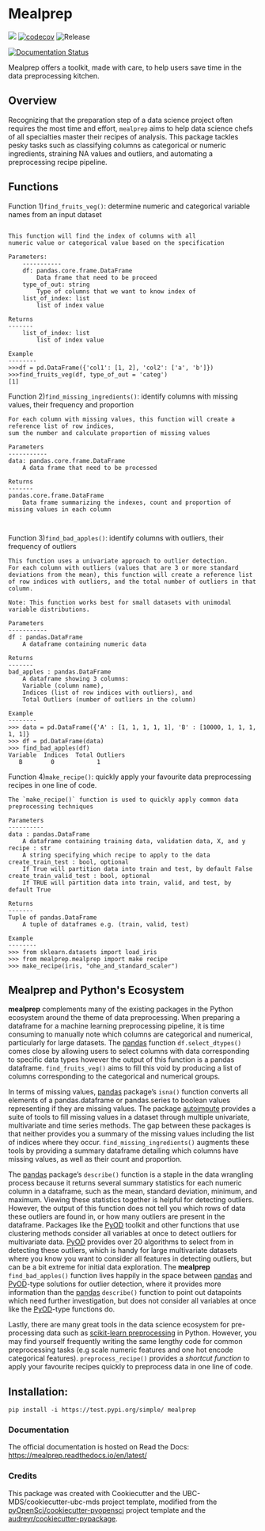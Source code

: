 # Mealprep 

![](https://github.com/mglu123/mealprep/workflows/build/badge.svg) [![codecov](https://codecov.io/gh/mglu123/foocat/branch/master/graph/badge.svg)](https://codecov.io/gh/mglu123/mealprep) ![Release](https://github.com/mglu123/mealprep/workflows/Release/badge.svg)

[![Documentation Status](https://readthedocs.org/projects/mealprep/badge/?version=latest)](https://mealprep.readthedocs.io/en/latest/?badge=latest)

Mealprep offers a toolkit, made with care, to help users save time in the data preprocessing kitchen.

## Overview

Recognizing that the preparation step of a data science project often requires the most time and effort, `mealprep` aims to help data science chefs of all specialties master their recipes of analysis. This package tackles pesky tasks such as classifying columns as categorical or numeric ingredients, straining NA values and outliers, and automating a preprocessing recipe pipeline.

## Functions
Function 1)`find_fruits_veg()`: determine numeric and categorical variable names from an input dataset
```

This function will find the index of columns with all
numeric value or categorical value based on the specification

Parameters:
    -----------
    df: pandas.core.frame.DataFrame
        Data frame that need to be proceed
    type_of_out: string
        Type of columns that we want to know index of
    list_of_index: list
        list of index value

Returns
-------
    list_of_index: list
        list of index value

Example
--------
>>>df = pd.DataFrame({'col1': [1, 2], 'col2': ['a', 'b']})
>>>find_fruits_veg(df, type_of_out = 'categ')
[1]

```

Function 2)`find_missing_ingredients()`: identify columns with missing values, their frequency and proportion
```
For each column with missing values, this function will create a reference list of row indices, 
sum the number and calculate proportion of missing values 

Parameters
-----------
data: pandas.core.frame.DataFrame
    A data frame that need to be processed

Returns
-------
pandas.core.frame.DataFrame
    Data frame summarizing the indexes, count and proportion of missing values in each column

    
```

Function 3)`find_bad_apples()`: identify columns with outliers, their frequency of outliers
```
This function uses a univariate approach to outlier detection.
For each column with outliers (values that are 3 or more standard deviations from the mean), this function will create a reference list of row indices with outliers, and the total number of outliers in that column.

Note: This function works best for small datasets with unimodal variable distributions.

Parameters
-----------
df : pandas.DataFrame
    A dataframe containing numeric data

Returns
-------
bad_apples : pandas.DataFrame
    A dataframe showing 3 columns:
    Variable (column name),
    Indices (list of row indices with outliers), and
    Total Outliers (number of outliers in the column)

Example
--------
>>> data = pd.DataFrame({'A' : [1, 1, 1, 1, 1], 'B' : [10000, 1, 1, 1, 1, 1]}
>>> df = pd.DataFrame(data)
>>> find_bad_apples(df)
Variable  Indices  Total Outliers
   B        0            1
```

Function 4)`make_recipe()`: quickly apply your favourite data preprocessing recipes in one line of code.
```
The `make_recipe()` function is used to quickly apply common data preprocessing techniques
    
Parameters
----------
data : pandas.DataFrame
    A dataframe containing training data, validation data, X, and y
recipe : str
    A string specifying which recipe to apply to the data
create_train_test : bool, optional
    If True will partition data into train and test, by default False
create_train_valid_test : bool, optional
    If TRUE will partition data into train, valid, and test, by default True

Returns
-------
Tuple of pandas.DataFrame
    A tuple of dataframes e.g. (train, valid, test)
    
Example
--------
>>> from sklearn.datasets import load_iris
>>> from mealprep.mealprep import make recipe
>>> make_recipe(iris, "ohe_and_standard_scaler")     
```

## Mealprep and Python's Ecosystem

**mealprep** complements many of the existing packages in the Python ecosystem around the theme of data preprocessing. When preparing a dataframe for a machine learning preprocessing pipeline, it is time consuming to manually note which columns are categorical and numerical, particularly for large datasets. The [pandas](https://pypi.org/project/pandas/) function `df.select_dtypes()` comes close by allowing users to select columns with data corresponding to specific data types however the output of this function is a pandas dataframe. `find_fruits_veg()` aims to fill this void by producing a list of columns corresponding to the categorical and numerical groups.  

In terms of missing values, [pandas](https://pypi.org/project/pandas/) package’s `isna()` function converts all elements of a pandas.dataframe or pandas.series to boolean values representing if they are missing values. The package [autoimpute](https://autoimpute.readthedocs.io/en/latest/) provides a suite of tools to fill missing values in a dataset through multiple univariate, multivariate and time series methods. The gap between these packages is that neither provides you a summary of the missing values including the list of indices where they occur. `find_missing_ingredients()` augments these tools by providing a summary dataframe detailing which columns have missing values, as well as their count and proportion.

The [pandas](https://pypi.org/project/pandas/) package’s `describe()` function is a staple in the data wrangling process because it returns several summary statistics for each numeric column in a dataframe, such as the mean, standard deviation, minimum, and maximum. Viewing these statistics together is helpful for detecting outliers. However, the output of this function does not tell you which rows of data these outliers are found in, or how many outliers are present in the dataframe. Packages like the [PyOD](https://pyod.readthedocs.io/en/latest/) toolkit and other functions that use clustering methods consider all variables at once to detect outliers for multivariate data. [PyOD](https://pyod.readthedocs.io/en/latest/) provides over 20 algorithms to select from in detecting these outliers, which is handy for large multivariate datasets where you know you want to consider all features in detecting outliers, but can be a bit extreme for initial data exploration. The **mealprep** `find_bad_apples()` function lives happily in the space between [pandas](https://pypi.org/project/pandas/) and [PyOD](https://pyod.readthedocs.io/en/latest/)-type solutions for outlier detection, where it provides more information than the [pandas](https://pypi.org/project/pandas/) `describe()` function to point out datapoints which need further investigation, but does not consider all variables at once like the [PyOD](https://pyod.readthedocs.io/en/latest/)-type functions do.

Lastly, there are many great tools in the data science ecosystem for pre-processing data such as [scikit-learn preprocessing](https://scikit-learn.org/stable/modules/preprocessing.html) in Python. However, you may find yourself frequently writing the same lengthy code for common preprocessing tasks (e.g scale numeric features and one hot encode categorical features). `preprocess_recipe()` provides a _shortcut function_ to apply your favourite recipes quickly to preprocess data in one line of code.




## Installation:

```
pip install -i https://test.pypi.org/simple/ mealprep
```



### Documentation
The official documentation is hosted on Read the Docs: <https://mealprep.readthedocs.io/en/latest/>

### Credits
This package was created with Cookiecutter and the UBC-MDS/cookiecutter-ubc-mds project template, modified from the [pyOpenSci/cookiecutter-pyopensci](https://github.com/pyOpenSci/cookiecutter-pyopensci) project template and the [audreyr/cookiecutter-pypackage](https://github.com/audreyr/cookiecutter-pypackage).
